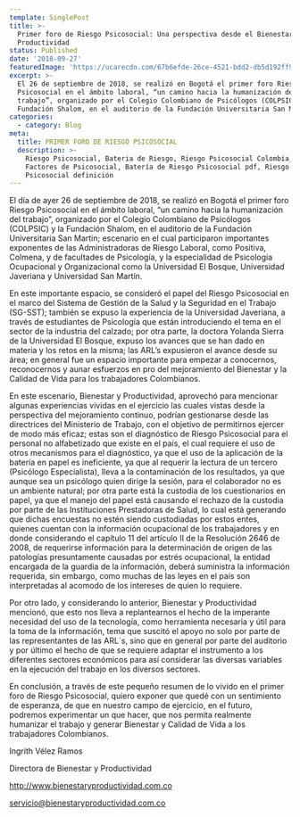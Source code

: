 ```yaml
---
template: SinglePost
title: >-
  Primer foro de Riesgo Psicosocial: Una perspectiva desde el Bienestar y la
  Productividad
status: Published
date: '2018-09-27'
featuredImage: 'https://ucarecdn.com/67b6efde-26ce-4521-bdd2-db5d192ff91b/'
excerpt: >-
  El 26 de septiembre de 2018, se realizó en Bogotá el primer foro Riesgo
  Psicosocial en el ámbito laboral, “un camino hacia la humanización del
  trabajo”, organizado por el Colegio Colombiano de Psicólogos (COLPSIC) y la
  Fundación Shalom, en el auditorio de la Fundación Universitaria San Martín.
categories:
  - category: Blog
meta:
  title: PRIMER FORO DE RIESGO PSICOSOCIAL
  description: >-
    Riesgo Psicosocial, Bateria de Riesgo, Riesgo Psicosocial Colombia, 
    Factores de Psicosocial, Batería de Riesgo Psicosocial pdf, Riesgo
    Psicosocial definición
---
```

El día de ayer 26 de septiembre de 2018, se realizó en Bogotá el primer foro Riesgo Psicosocial en el ámbito laboral, “un camino hacia la humanización del trabajo”, organizado por el Colegio Colombiano de Psicólogos (COLPSIC) y la Fundación Shalom, en el auditorio de la Fundación Universitaria San Martin; escenario en el cual participaron importantes exponentes de las Administradoras de Riesgo Laboral, como Positiva, Colmena, y de facultades de Psicología, y la especialidad de Psicología Ocupacional y Organizacional como la Universidad El Bosque, Universidad Javeriana y Universidad San Martín.



En este importante espacio, se consideró el papel del Riesgo Psicosocial en el marco del Sistema de Gestión de la Salud y la Seguridad en el Trabajo (SG-SST); también se expuso la experiencia de la Universidad Javeriana, a través de estudiantes de Psicología que están introduciendo el tema en el sector de la industria del calzado; por otra parte, la doctora Yolanda Sierra de la Universidad El Bosque, expuso los avances que se han dado en materia y los retos en la misma; las ARL’s expusieron el avance desde su área; en general fue un espacio importante para empezar a conocernos, reconocernos y aunar esfuerzos en pro del mejoramiento del Bienestar y la Calidad de Vida para los trabajadores Colombianos.



En este escenario, Bienestar y Productividad, aprovechó para mencionar algunas experiencias vividas en el ejercicio las cuales vistas desde la perspectiva del mejoramiento continuo, podrían gestionarse desde las directrices del Ministerio de Trabajo, con el objetivo de permitirnos ejercer de modo más eficaz; estas son el diagnóstico de Riesgo Psicosocial para el personal no alfabetizado que existe en el país, el cual requiere el uso de otros mecanismos para el diagnóstico, ya que el uso de la aplicación de la batería en papel es ineficiente, ya que al requerir la lectura de un tercero (Psicólogo Especialista), lleva a la contaminación de los resultados, ya que aunque sea un psicólogo quien dirige la sesión, para el colaborador no es un ambiente natural; por otra parte está la custodia de los cuestionarios en papel, ya que el manejo del papel está causando el rechazo de la custodia por parte de las Instituciones Prestadoras de Salud, lo cual está generando que dichas encuestas no estén siendo custodiadas por estos entes, quienes cuentan con la información ocupacional de los trabajadores y en donde considerando el capítulo 11 del artículo II de la Resolución 2646 de 2008, de requerirse información para la determinación de origen de las patologías presuntamente causadas por estrés ocupacional, la entidad encargada de la guardia de la información, deberá suministra la información requerida, sin embargo, como muchas de las leyes en el país son interpretadas al acomodo de los intereses de quien lo requiere.



Por otro lado, y considerando lo anterior, Bienestar y Productividad mencionó, que esto nos lleva a replantearnos el hecho de la imperante necesidad del uso de la tecnología, como herramienta necesaria y útil para la toma de la información, tema que suscitó el apoyo no solo por parte de las representantes de las ARL´s, sino que en general por parte del auditorio y por último el hecho de que se requiere adaptar el instrumento a los diferentes sectores económicos para así considerar las diversas variables en la ejecución del trabajo en los diversos sectores.



En conclusión, a través de este pequeño resumen de lo vivido en el primer foro de Riesgo Psicosocial, quiero exponer que quedé con un sentimiento de esperanza, de que en nuestro campo de ejercicio, en el futuro, podremos experimentar un que hacer, que nos permita realmente humanizar el trabajo y generar Bienestar y Calidad de Vida a los trabajadores Colombianos.



Ingrith Vélez Ramos



Directora de Bienestar y Productividad



http://www.bienestaryproductividad.com.co



servicio@bienestaryproductividad.com.co
